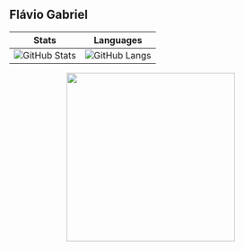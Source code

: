 ## Flávio Gabriel
| Stats                                     | Languages                   |
|--------------------------------------------------|---------------------------------------|
| ![GitHub Stats](https://github-readme-stats.vercel.app/api?username=FlavioGabrielB&show_icons=true&theme=aura) | ![GitHub Langs](https://github-readme-stats.vercel.app/api/top-langs/?username=FlavioGabrielB&theme=aura) |
<div align="center" style="border-color:white">
  <img src="https://media.giphy.com/media/FKGqMd25QoAY1J51LM/giphy.gif" width="300"/>
<div>


